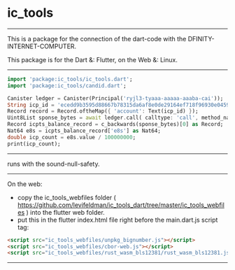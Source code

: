# ic_tools

----------
This is a package for the connection of the dart-code with the DFINITY-INTERNET-COMPUTER.

This package is for the Dart &: Flutter, on the Web &: Linux.

----------

```dart
import 'package:ic_tools/ic_tools.dart';
import 'package:ic_tools/candid.dart';

Canister ledger = Canister(Principal('ryjl3-tyaaa-aaaaa-aaaba-cai'));
String icp_id = 'ecedd9b3595d88667b78315da6af8e0de29164ef718f96930e0459017d5d8a04';
Record record = Record.oftheMap({ 'account': Text(icp_id) });
Uint8List sponse_bytes = await ledger.call( calltype: 'call', method_name: 'account_balance_dfx', put_bytes: c_forwards([record]) );
Record icpts_balance_record = c_backwards(sponse_bytes)[0] as Record;
Nat64 e8s = icpts_balance_record['e8s'] as Nat64;
double icp_count = e8s.value / 100000000; 
print(icp_count);

```

----------

runs with the sound-null-safety.

----------


On the web:
 - copy the ic_tools_webfiles folder ( https://github.com/levifeldman/ic_tools_dart/tree/master/ic_tools_webfiles ) into the flutter web folder.
 - put this in the flutter index.html file right before the main.dart.js script tag:  

```html
<script src="ic_tools_webfiles/unpkg_bignumber.js"></script>  
<script src="ic_tools_webfiles/cbor-web.js"></script>  
<script src="ic_tools_webfiles/rust_wasm_bls12381/rust_wasm_bls12381.js"></script>   
```



----------
 

